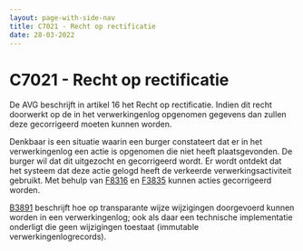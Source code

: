 ```yaml
---
layout: page-with-side-nav
title: C7021 - Recht op rectificatie
date: 28-03-2022
---
```


# C7021 - Recht op rectificatie

De AVG beschrijft in artikel 16 het Recht op rectificatie. Indien dit recht doorwerkt op de in het verwerkingenlog opgenomen gegevens dan zullen deze gecorrigeerd moeten kunnen worden.

Denkbaar is een situatie waarin een burger constateert dat er in het verwerkingenlog een actie is opgenomen die niet heeft plaatsgevonden. De burger wil dat dit uitgezocht en gecorrigeerd wordt. Er wordt ontdekt dat het systeem dat deze actie gelogd heeft de verkeerde verwerkingsactiviteit gebruikt. Met behulp van [F8316](./8316.md) en [F3835](./3835.md) kunnen acties gecorrigeerd worden.

[B3891](./3891.md) beschrijft hoe op transparante wijze wijzigingen doorgevoerd kunnen worden in een verwerkingenlog; ook als daar een technische implementatie onderligt die geen wijzigingen toestaat (immutable verwerkingenlogrecords).

